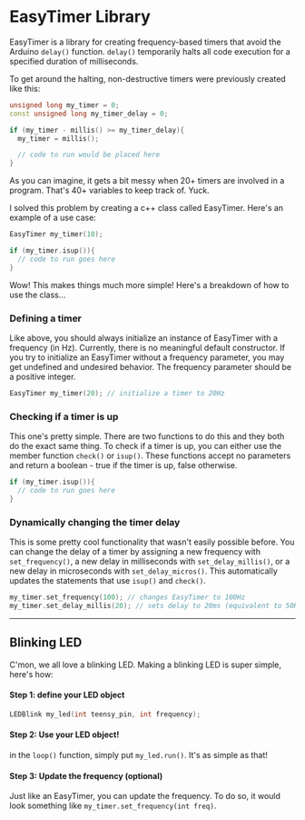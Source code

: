 # EasyTimer Library

EasyTimer is a library for creating frequency-based timers that avoid the Arduino `delay()` function. `delay()` temporarily halts all code execution for a specified duration of milliseconds.

To get around the halting, non-destructive timers were previously created like this:

```cpp
unsigned long my_timer = 0;
const unsigned long my_timer_delay = 0;

if (my_timer - millis() >= my_timer_delay){
  my_timer = millis();

  // code to run would be placed here
}
```
As you can imagine, it gets a bit messy when 20+ timers are involved in a program. That's 40+ variables to keep track of. Yuck.

I solved this problem by creating a c++ class called EasyTimer. Here's an example of a use case:

```cpp
EasyTimer my_timer(10);

if (my_timer.isup()){
  // code to run goes here
}
```

Wow! This makes things much more simple! Here's a breakdown of how to use the class...

### Defining a timer

Like above, you should always initialize an instance of EasyTimer with a frequency (in Hz). Currently, there is no meaningful default constructor. If you try to initialize an EasyTimer without a frequency parameter, you may get undefined and undesired behavior. The frequency parameter should be a positive integer.

```cpp
EasyTimer my_timer(20); // initialize a timer to 20Hz
```

### Checking if a timer is up

This one's pretty simple. There are two functions to do this and they both do the exact same thing. To check if a timer is up, you can either use the member function `check()` or `isup()`. These functions accept no parameters and return a boolean - true if the timer is up, false otherwise.

```cpp
if (my_timer.isup()){
  // code to run goes here
}
```

### Dynamically changing the timer delay

This is some pretty cool functionality that wasn't easily possible before. You can change the delay of a timer by assigning a new frequency with `set_frequency()`, a new delay in milliseconds with `set_delay_millis()`, or a new delay in microseconds with `set_delay_micros()`. This automatically updates the statements that use `isup()` and `check()`.

```cpp
my_timer.set_frequency(100); // changes EasyTimer to 100Hz
my_timer.set_delay_millis(20); // sets delay to 20ms (equivalent to 50Hz)
```

---

## Blinking LED
C'mon, we all love a blinking LED. Making a blinking LED is super simple, here's how:

#### Step 1: define your LED object
```cpp
LEDBlink my_led(int teensy_pin, int frequency);
```

#### Step 2: Use your LED object!

in the `loop()` function, simply put `my_led.run()`. It's as simple as that!

#### Step 3: Update the frequency (optional)

Just like an EasyTimer, you can update the frequency. To do so, it would look something like `my_timer.set_frequency(int freq)`.
